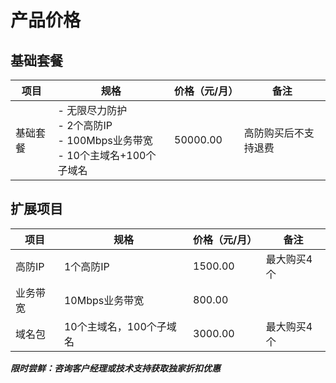 # 产品价格



## 基础套餐

| 项目     | 规格                                                       | 价格（元/月） | 备注 |
| -------- | ---------------------------------------------------------- | ---- | -------- |
| 基础套餐 | - 无限尽力防护<br>- 2个高防IP<br>- 100Mbps业务带宽<br>- 10个主域名+100个子域名 | 50000.00 | 高防购买后不支持退费 |



## 扩展项目

| 项目     | 规格                    | 价格（元/月） | 备注        |
| -------- | ----------------------- | ------------- | ----------- |
| 高防IP   | 1个高防IP               | 1500.00       | 最大购买4个 |
| 业务带宽 | 10Mbps业务带宽          | 800.00        |             |
| 域名包   | 10个主域名，100个子域名 | 3000.00       | 最大购买4个 |



***限时尝鲜：咨询客户经理或技术支持获取独家折扣优惠***

